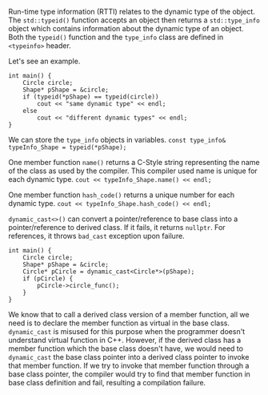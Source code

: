 
Run-time type information (RTTI) relates to the dynamic type of the object. The `std::typeid()` function accepts an object then returns a `std::type_info` object which contains information about the dynamic type of an object. Both the `typeid()` function and the `type_info` class are defined in `<typeinfo>` header.

Let's see an example.
```
int main() {
	Circle circle;
	Shape* pShape = &circle;
	if (typeid(*pShape) == typeid(circle))
		cout << "same dynamic type" << endl;
	else
		cout << "different dynamic types" << endl;
}
```
We can store the `type_info` objects in variables.
`const type_info& typeInfo_Shape = typeid(*pShape);`

One member function `name()` returns a C-Style string representing the name of the class as used by the compiler. This compiler used name is unique for each dynamic type.
`cout << typeInfo_Shape.name() << endl;`

One member function `hash_code()` returns a unique number for each dynamic type.
`cout << typeInfo_Shape.hash_code() << endl;`

`dynamic_cast<>()` can convert a pointer/reference to base class into a pointer/reference to derived class. If it fails, it returns `nullptr`. For references, it throws `bad_cast` exception upon failure. 
```
int main() {
	Circle circle;
	Shape* pShape = &circle;
	Circle* pCircle = dynamic_cast<Circle*>(pShape);
	if (pCircle) {
		pCircle->circle_func();
	}
}
```
We know that to call a derived class version of a member function, all we need is to declare the member function as virtual in the base class. `dynamic_cast` is misused for this purpose when the programmer doesn't understand virtual function in C++. However, if the derived class has a member function which the base class doesn't have, we would need to `dynamic_cast` the base class pointer into a derived class pointer to invoke that member function. If we try to invoke that member function through a base class pointer, the compiler would try to find that member function in base class definition and fail, resulting a compilation failure. 
